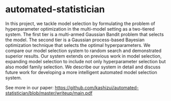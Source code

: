 # automated-statistician

In this project, we tackle model selection by formulating the problem of hyperparameter optimization in the multi-model setting as a two-tiered system. The first tier is a multi-armed Gaussian Bandit problem that selects the model. The second tier is a Gaussian process-based Bayesian optimization technique that selects the optimal hyperparameters. We compare our model selection system to random search and demonstrated superior results. Our system extends on previous work in model selection, expanding model selection to include not only hyperparameter selection but also model family selection. We describe our system in detail and discuss future work for developing a more intelligent automated model selection system.

See more in our paper:
https://github.com/kashizui/automated-statistician/blob/master/writeup/main.pdf
